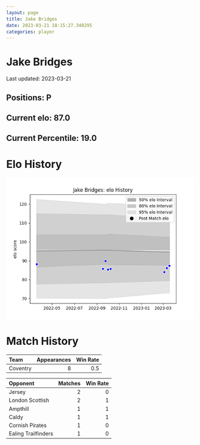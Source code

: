 ```yaml
---  
layout: page  
title: Jake Bridges  
date: 2023-03-21 18:15:27.340295  
categories: player  
---
```

# Jake Bridges


Last updated: 2023-03-21
## Positions: P

## Current elo: 87.0

## Current Percentile: 19.0

# Elo History


![elo history](history_JakeBridges.png)
# Match History


| Team     |   Appearances |   Win Rate |
|:---------|--------------:|-----------:|
| Coventry |             8 |        0.5 |

| Opponent            |   Matches |   Win Rate |
|:--------------------|----------:|-----------:|
| Jersey              |         2 |          0 |
| London Scottish     |         2 |          1 |
| Ampthill            |         1 |          1 |
| Caldy               |         1 |          1 |
| Cornish Pirates     |         1 |          0 |
| Ealing Trailfinders |         1 |          0 |